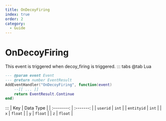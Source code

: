 ```yaml
---
title: OnDecoyFiring
index: true
order: 2
category:
  - Guide
---
```


# OnDecoyFiring
This event is triggered when decoy_firing is triggered.
::: tabs
@tab Lua
```lua
--- @param event Event
--- @return number EventResult
AddEventHandler("OnDecoyFiring", function(event)
    --[[ ... ]]
    return EventResult.Continue
end)
```

:::
|     Key    | Data Type |
| :--------: | :-------: |
|  `userid`  |   `int`   |
| `entityid` |   `int`   |
|     `x`    |  `float`  |
|     `y`    |  `float`  |
|     `z`    |  `float`  |